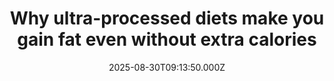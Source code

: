 ---
title: "Why ultra-processed diets make you gain fat even without extra calories"
date: 2025-08-30T09:13:50.000Z
category: Health
externalLink: "https://www.sciencedaily.com/releases/2025/08/250830001205.htm"
image: ""
excerpt: "Men eating ultra-processed foods gained more fat than those eating unprocessed meals, even with equal calories. Their hormone levels shifted in worrying ways, with testosterone falling and pollutants rising. Researchers say the processing itself, not overeating, is to blame.…"
---
